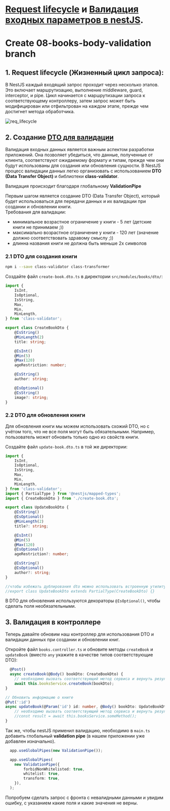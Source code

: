 # [Request lifecycle](https://docs.nestjs.com/faq/request-lifecycle#request-lifecycle) и [Валидация входных параметров в nestJS](https://docs.nestjs.com/techniques/validation#auto-validation).  

# Create 08-books-body-validation branch

## 1. Request lifecycle (Жизненный цикл запроса):
В NestJS каждый входящий запрос проходит через несколько этапов. Это включает маршрутизацию, выполнение middleware, guard, interceptor, и pipe.
Цикл начинается с маршрутизации запроса к соответствующему контроллеру, затем запрос может быть модифицирован или отфильтрован на каждом этапе, прежде чем достигнет метода обработчика.

![req_lifecycle](https://production-it-incubator.s3.eu-central-1.amazonaws.com/file-manager/Image/b73e1cc9-eb2a-40fc-9097-f1d847453855_req_lifecycle.png)

## 2. Создание [DTO для валидации](https://docs.nestjs.com/techniques/validation#validation)

Валидация входных данных является важным аспектом разработки приложений.
Она позволяет убедиться, что данные, полученные от клиента, соответствуют ожидаемому формату и типам,
прежде чем они будут использованы для создания или обновления сущности.
В NestJS процесс валидации данных легко организовать с использованием **DTO (Data Transfer Object)** и библиотеки **class-validator**.  

Валидация происходит благодаря глобальному **ValidationPipe**

Первым шагом является создание DTO (Data Transfer Object), который будет использоваться для передачи данных и их валидации 
при создании и обновлении книги.  
Требования для валидации:
 - минимальное возрастное ограничение у книги - 5 лет (детские книги не принимаем ;))
 - максимально возрастное ограничение у книги - 120 лет (значение должно соответствовать здравому смыслу ;))
 - длинна названия книги не должна быть меньше 2х символов

### 2.1 DTO для создания книги
```bash
npm i --save class-validator class-transformer
```

Создайте файл `create-book.dto.ts` в директории `src/modules/books/dto/`:

```typescript
import {
    IsInt,
    IsOptional,
    IsString,
    Max,
    Min,
    MinLength,
} from 'class-validator';

export class CreateBookDto {
    @IsString()
    @MinLength(2)
    title: string;

    @IsInt()
    @Min(5)
    @Max(120)
    ageRestriction: number;

    @IsString()
    author: string;

    @IsOptional()
    @IsString()
    image?: string;
}

```

### 2.2 DTO для обновления книги
Для обновления книги мы можем использовать схожий DTO, но с учётом того, что не все поля могут быть обязательными. 
Например, пользователь может обновить только одно из свойств книги.

Создайте файл `update-book.dto.ts` в той же директории:
```typescript
import {
    IsInt,
    IsOptional,
    IsString,
    Max,
    Min,
    MinLength,
} from 'class-validator';
import { PartialType } from '@nestjs/mapped-types';
import { CreateBookDto } from './create-book.dto';

export class UpdateBookDto {
    @IsString()
    @IsOptional()
    @MinLength(2)
    title?: string;

    @IsInt()
    @Min(5)
    @Max(120)
    @IsOptional()
    ageRestriction?: number;

    @IsString()
    @IsOptional()
    author?: string;
}

//чтобы избежать дублирования dto можно использовать встроенную утилиту PartialType, которая делает ве поля опциональными
//export class UpdateBookDto extends PartialType(CreateBookDto) {}
```
В DTO для обновления используются декораторы `@IsOptional()`, чтобы сделать поля необязательными.

## 3. Валидация в контроллере
   Теперь давайте обновим наш контроллер для использования DTO и валидации данных при создании и обновлении книг.

Откройте файл `books.controller.ts` и обновите методы `createBook` и `updateBook` (вместо `any` укажите в качестве типов соответствующие DTO):

```typescript
  @Post()
  async createBook(@Body() bookDto: CreateBookDto) {
    // необходимо вызвать соответствующий метод сервиса и вернуть результат
    await this.booksService.createBook(bookDto);
}

// Обновить информацию о книге
@Put(':id')
async updateBook(@Param('id') id: number, @Body() bookDto: UpdateBookDto) {
    // необходимо вызвать соответствующий метод сервиса и вернуть результат
    //const result = await this.booksService.someMethod();
}
```

Так же, чтобы nestJS применил валидацию, необходимо в `main.ts` добавить глобальный **validation pipe**
(в нашем приложении уже добавлен изначально).

```typescript filename="main.ts"
  app.useGlobalPipes(new ValidationPipe());
```

```typescript filename="main.ts"
  app.useGlobalPipes(
    new ValidationPipe({
        forbidNonWhitelisted: true,
        whitelist: true,
        transform: true,
    }),
  );
```


Попробуем сделать запрос с фронта с невалидными данными и увидим ошибку, с указанием какие поля и какие значения не верны.
